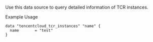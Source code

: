 Use this data source to query detailed information of TCR instances.

Example Usage

```hcl
data "tencentcloud_tcr_instances" "name" {
  name       = "test"
}
```